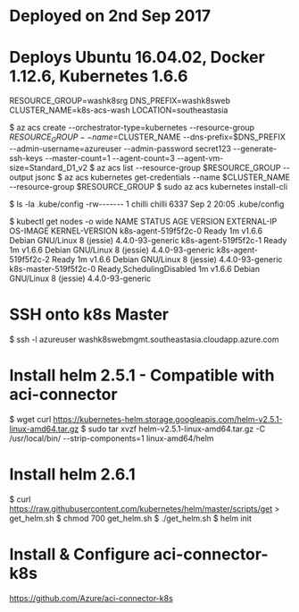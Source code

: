 # <pre>
# Deployed on 2nd Sep 2017
# Deploys Ubuntu 16.04.02, Docker 1.12.6, Kubernetes 1.6.6

RESOURCE_GROUP=washk8srg
DNS_PREFIX=washk8sweb
CLUSTER_NAME=k8s-acs-wash
LOCATION=southeastasia

$ az acs create --orchestrator-type=kubernetes --resource-group $RESOURCE_GROUP --name=$CLUSTER_NAME --dns-prefix=$DNS_PREFIX --admin-username=azureuser --admin-password secret123 --generate-ssh-keys --master-count=1 --agent-count=3 --agent-vm-size=Standard_D1_v2
$ az acs list --resource-group $RESOURCE_GROUP --output jsonc
$ az acs kubernetes get-credentials --name $CLUSTER_NAME --resource-group $RESOURCE_GROUP
$ sudo az acs kubernetes install-cli

$ ls -la .kube/config
-rw------- 1 chilli chilli 6337 Sep  2 20:05 .kube/config

$ kubectl get nodes -o wide
NAME                    STATUS                     AGE       VERSION   EXTERNAL-IP   OS-IMAGE                      KERNEL-VERSION
k8s-agent-519f5f2c-0    Ready                      1m        v1.6.6    <none>        Debian GNU/Linux 8 (jessie)   4.4.0-93-generic
k8s-agent-519f5f2c-1    Ready                      1m        v1.6.6    <none>        Debian GNU/Linux 8 (jessie)   4.4.0-93-generic
k8s-agent-519f5f2c-2    Ready                      1m        v1.6.6    <none>        Debian GNU/Linux 8 (jessie)   4.4.0-93-generic
k8s-master-519f5f2c-0   Ready,SchedulingDisabled   1m        v1.6.6    <none>        Debian GNU/Linux 8 (jessie)   4.4.0-93-generic

# SSH onto k8s Master
$ ssh -l azureuser washk8swebmgmt.southeastasia.cloudapp.azure.com

# Install helm 2.5.1 - Compatible with aci-connector
$ wget curl https://kubernetes-helm.storage.googleapis.com/helm-v2.5.1-linux-amd64.tar.gz
$ sudo tar xvzf helm-v2.5.1-linux-amd64.tar.gz -C /usr/local/bin/ --strip-components=1 linux-amd64/helm

# Install helm 2.6.1
$ curl https://raw.githubusercontent.com/kubernetes/helm/master/scripts/get > get_helm.sh
$ chmod 700 get_helm.sh
$ ./get_helm.sh
$ helm init
</pre>

# Install & Configure aci-connector-k8s
https://github.com/Azure/aci-connector-k8s
